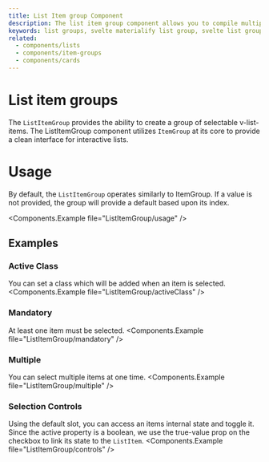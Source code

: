 ```yaml
---
title: List Item group Component
description: The list item group component allows you to compile multiple list items together and allow you to select one or more items.
keywords: list groups, svelte materialify list group, svelte list group component
related:
  - components/lists
  - components/item-groups
  - components/cards
---
```


# List item groups

The `ListItemGroup` provides the ability to create a group of selectable v-list-items. The ListItemGroup component utilizes `ItemGroup` at its core to provide a clean interface for interactive lists.

# Usage

By default, the `ListItemGroup` operates similarly to ItemGroup. If a value is not provided, the group will provide a default based upon its index.

<Components.Example file="ListItemGroup/usage" />

## Examples

### Active Class

You can set a class which will be added when an item is selected.
<Components.Example file="ListItemGroup/activeClass" />

### Mandatory

At least one item must be selected.
<Components.Example file="ListItemGroup/mandatory" />

### Multiple

You can select multiple items at one time.
<Components.Example file="ListItemGroup/multiple" />

### Selection Controls

Using the default slot, you can access an items internal state and toggle it. Since the active property is a boolean, we use the true-value prop on the checkbox to link its state to the `ListItem`.
<Components.Example file="ListItemGroup/controls" />
